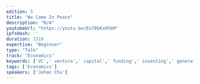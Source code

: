 ```yaml
---
edition: 5
title: "We Come In Peace"
description: "N/A"
youtubeUrl: "https://youtu.be/Ex78bKxHYbM"
ipfsHash: ''
duration: 1319
expertise: "Beginner"
type: "Talk"
track: "Economics"
keywords: ['VC',' venture',' capital',' funding',' investing',' general']
tags: ['Economics']
speakers: ['Jehan Chu']
---
```

